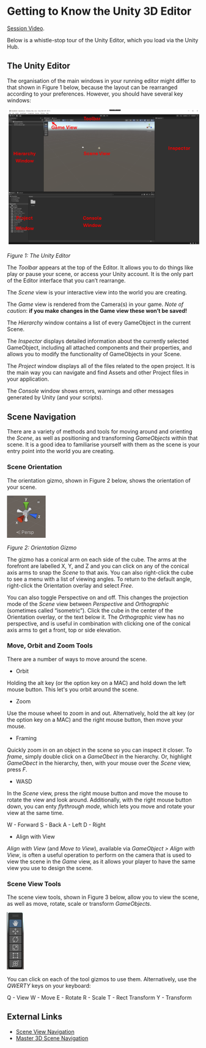 # Getting to Know the Unity 3D Editor

[Session Video](https://youtu.be/qdIiY5UsLPQ).

Below is a whistle-stop tour of the Unity Editor, which you load via the Unity Hub.

## The Unity Editor

The organisation of the main windows in your running editor might differ to that shown in Figure 1 below,  because the layout can be rearranged according to your preferences. However, you should have several key windows:

![The Unity Editor](./images/unityEditor.png)

_Figure 1: The Unity Editor_

The _Toolbar_ appears at the top of the Editor. It allows you to do things like play or pause your scene, or access your Unity account. It is the only part of the Editor interface that you can’t rearrange.

The _Scene_ view is your interactive view into the world you are creating.

The _Game_ view is rendered from the Camera(s) in your game. _Note of caution_: **if you make changes in the Game view these won’t be saved!**

The _Hierarchy_ window contains a list of every GameObject in the current Scene.

The _Inspector_ displays detailed information about the currently selected GameObject, including all attached components and their properties, and allows you to modify the functionality of GameObjects in your Scene.

The _Project_ window displays all of the files related to the open project. It is the main way you can navigate and find Assets and other Project files in your application.

The _Console_ window shows errors, warnings and other messages generated by Unity (and your scripts).

## Scene Navigation

There are a variety of methods and tools for moving around and orienting the _Scene_, as well as positioning and transforming _GameObjects_ within that scene. It is a good idea to familiarise yourself with them as the scene is your entry point into the world you are creating.

### Scene Orientation

The orientation gizmo, shown in Figure 2 below, shows the orientation of your scene. 

![Orientation Gizmo](./images/editorSceneGizmo.png)

_Figure 2: Orientation Gizmo_

The gizmo has a conical arm on each side of the cube. The arms at the forefront are labelled X, Y, and Z and you can click on any of the conical axis arms to snap the _Scene_ to that axis. You can also right-click the cube to see a menu with a list of viewing angles. To return to the default angle, right-click the Orientation overlay and select _Free_.

You can also toggle Perspective on and off. This changes the projection mode of the _Scene_ view between _Perspective_ and _Orthographic_ (sometimes called “isometric”). Click the cube in the center of the Orientation overlay, or the text below it. The _Orthographic_ view has no perspective, and is useful in combination with clicking one of the conical axis arms to get a front, top or side elevation. 

### Move, Orbit and Zoom Tools

There are a number of ways to move around the scene.

- Orbit

Holding the alt key (or the option key on a MAC) and hold down the left mouse button. This let's you orbit around the scene. 

- Zoom

Use the mouse wheel to zoom in and out. Alternatively, hold the alt key (or the option key on a MAC) and the right mouse button, then move your mouse.

- Framing

Quickly zoom in on an object in the scene so you can inspect it closer. To _frame_, simply double click on a _GameObect_ in the hierarchy. Or, highlight _GameObect_ in the hierarchy, then, with your mouse over the _Scene_ view, press _F_.

- WASD

In the _Scene_ view, press the right mouse button and move the mouse to rotate the view and look around. Additionally, with the right mouse button down, you can enty _flythrough mode_, which lets you move and rotate your view at the same time.

W - Forward
S - Back
A - Left
D - Right

- Align with View

_Align with View_ (and _Move to View_), available via _GameObject > Align with View_, is often a useful operation to perform on the camera that is used to view the scene in the _Game_ view, as it allows your player to have the same view you use to design the scene.

### Scene View Tools

The scene view tools, shown in Figure 3 below, allow you to view the scene, as well as move, rotate, scale or transform _GameObjects_.

![Scene View Tools](./images/sceneViewTools.png)

You can click on each of the tool gizmos to use them. Alternatively, use the _QWERTY_ keys on your keyboard:

Q - View
W - Move
E - Rotate
R - Scale
T - Rect Transform
Y - Transform

## External Links

- [Scene View Navigation](https://docs.unity3d.com/Manual/SceneViewNavigation.html)
- [Master 3D Scene Navigation](https://learn.unity.com/pathway/unity-essentials/unit/editor-essentials/tutorial/master-3d-scene-navigation?version=6)